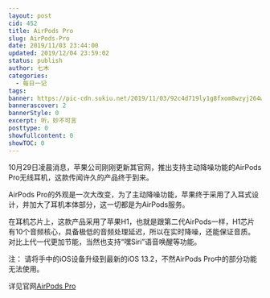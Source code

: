 ```yaml
---
layout: post
cid: 452
title: AirPods Pro
slug: AirPods-Pro
date: 2019/11/03 23:44:00
updated: 2019/12/04 23:59:02
status: publish
author: 七木
categories: 
  - 每日一记
tags: 
banner: https://pic-cdn.sukiu.net/2019/11/03/92c4d719ly1g8fxom8wzyj264w43cb2h5797321206a70108.jpg
bannerascover: 2
bannerStyle: 0
excerpt: 听，妙不可言
posttype: 0
showfullcontent: 0
showTOC: 0
---
```



10月29日凌晨消息，苹果公司刚刚更新其官网，推出支持主动降噪功能的AirPods Pro无线耳机，这款传闻许久的产品终于到来。

AirPods Pro的外观是一次大改变，为了主动降噪功能，苹果终于采用了入耳式设计，并加大了耳机本体部分，这一切都是为AirPods服务。

在耳机芯片上，这款产品采用了苹果H1，也就是跟第二代AirPods一样，H1芯片有10个音频核心，具备极低的音频处理延迟，所以在实时降噪，还能保证音质。对比上代一代更加节能，当然也支持“嘿Siri”语音唤醒等功能。

注：
请将手中的iOS设备升级到最新的iOS 13.2，不然AirPods Pro中的部分功能无法使用。

详见官网[AirPods Pro][1]


  [1]: https://www.apple.com.cn/cn/airpods-pro/